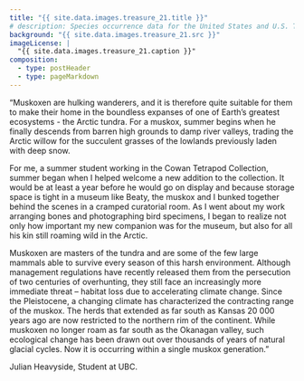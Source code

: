 ```yaml
---
title: "{{ site.data.images.treasure_21.title }}"
# description: Species occurrence data for the United States and U.S. Territories.
background: "{{ site.data.images.treasure_21.src }}"
imageLicense: |
  "{{ site.data.images.treasure_21.caption }}"
composition:
  - type: postHeader
  - type: pageMarkdown
---
```


“Muskoxen are hulking wanderers, and it is therefore quite suitable for them to make their home in the boundless expanses of one of Earth’s greatest ecosystems - the Arctic tundra. For a muskox, summer begins when he finally descends from barren high grounds to damp river valleys, trading the Arctic willow for the succulent grasses of the lowlands previously laden with deep snow.

For me, a summer student working in the Cowan Tetrapod Collection, summer began when I helped welcome a new addition to the collection. It would be at least a year before he would go on display and because storage space is tight in a museum like Beaty, the muskox and I bunked together behind the scenes in a cramped curatorial room. As I went about my work arranging bones and photographing bird specimens, I began to realize not only how important my new companion was for the museum, but also for all his kin still roaming wild in the Arctic.

Muskoxen are masters of the tundra and are some of the few large mammals able to survive every season of this harsh environment. Although management regulations have recently released them from the persecution of two centuries of overhunting, they still face an increasingly more immediate threat – habitat loss due to accelerating climate change. Since the Pleistocene, a changing climate has characterized the contracting range of the muskox. The herds that extended as far south as Kansas 20 000 years ago are now restricted to the northern rim of the continent. While muskoxen no longer roam as far south as the Okanagan valley, such ecological change has been drawn out over thousands of years of natural glacial cycles. Now it is occurring within a single muskox generation.”

Julian Heavyside, Student at UBC.